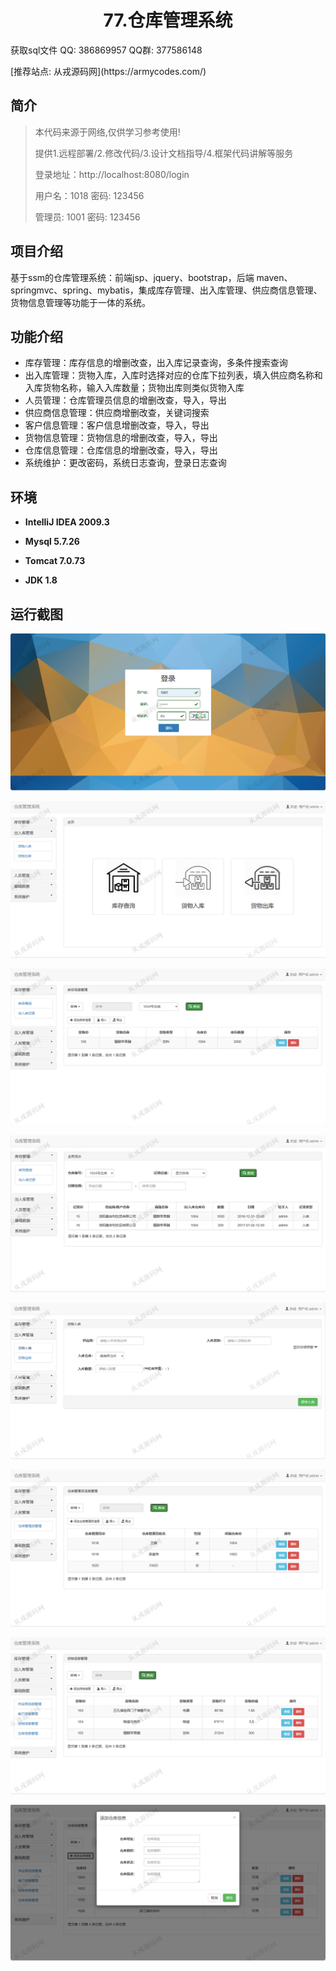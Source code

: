 <p><h1 align="center">77.仓库管理系统</h1></p>

<p> 获取sql文件 QQ: 386869957 QQ群: 377586148 </p>
<p> [推荐站点: 从戎源码网](https://armycodes.com/) </p>

## 简介

> 本代码来源于网络,仅供学习参考使用!
>
> 提供1.远程部署/2.修改代码/3.设计文档指导/4.框架代码讲解等服务
>
> 登录地址：http://localhost:8080/login
>
> 用户名：1018   密码: 123456
>
> 管理员: 1001   密码: 123456
> 

## 项目介绍
基于ssm的仓库管理系统：前端jsp、jquery、bootstrap，后端 maven、springmvc、spring、mybatis，集成库存管理、出入库管理、供应商信息管理、货物信息管理等功能于一体的系统。

## 功能介绍

- 库存管理：库存信息的增删改查，出入库记录查询，多条件搜索查询
- 出入库管理：货物入库，入库时选择对应的仓库下拉列表，填入供应商名称和入库货物名称，输入入库数量；货物出库则类似货物入库
- 人员管理：仓库管理员信息的增删改查，导入，导出
- 供应商信息管理：供应商增删改查，关键词搜索
- 客户信息管理：客户信息增删改查，导入，导出
- 货物信息管理：货物信息的增删改查，导入，导出
- 仓库信息管理：仓库信息的增删改查，导入，导出
- 系统维护：更改密码，系统日志查询，登录日志查询

## 环境

- <b>IntelliJ IDEA 2009.3</b>

- <b>Mysql 5.7.26</b>

- <b>Tomcat 7.0.73</b>

- <b>JDK 1.8</b>

## 运行截图
![](screenshot/1.png)

![](screenshot/2.png)

![](screenshot/3.png)

![](screenshot/4.png)

![](screenshot/5.png)

![](screenshot/6.png)

![](screenshot/7.png)

![](screenshot/8.png)
